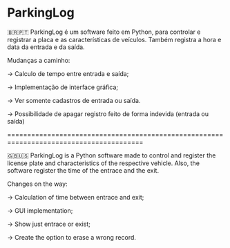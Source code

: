 # ParkingLog


🇧🇷🇵🇹
ParkingLog é um software feito em Python, para controlar e registrar a placa e as características de veículos.
Também registra a hora e data da entrada e da saída.


Mudanças a caminho:

-> Calculo de tempo entre entrada e saída;

-> Implementação de interface gráfica;

-> Ver somente cadastros de entrada ou saída.

-> Possibilidade de apagar registro feito de forma indevida (entrada ou saída)

========================================================================================

🇬🇧🇺🇸
ParkingLog is a Python software made to control and register the license plate and characteristics of the respective
vehicle. Also, the software register the time of the entrace and the exit.


Changes on the way:

-> Calculation of time between entrace and exit;

-> GUI implementation;

-> Show just entrace or exist;

-> Create the option to erase a wrong record.
